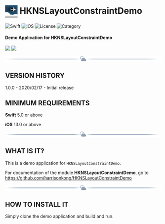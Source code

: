 # <img src="./docs/logo256.jpg" width="40" height="40" alt="skyRoute66 logo" style="vertical-align:middle"> HKNSLayoutConstraintDemo #
![Swift](https://img.shields.io/static/v1?label=Swift&message=5.0%20or%20above&color=%23FF4400&style=plastic) ![iOS](https://img.shields.io/static/v1?label=iOS&&message=13.0%20or%20above&color=yellow&style=plastic) ![License](https://img.shields.io/static/v1?label=license&message=MIT&color=blue&style=plastic) ![Category](https://img.shields.io/static/v1?label=category&message=Demo%20Application&color=blueviolet&style=plastic)
#### Demo Application for HKNSLayoutConstraintDemo ####

<img src='./docs/portrait-0.jpg' width="25%" /> <img src='./docs/landscape-0.jpg' width="50%" />

<img src="./docs/cloudline.png" alt="---line---">

## VERSION HISTORY ##

1.0.0 - 2020/02/17 - Initial release

## MINIMUM REQUIREMENTS ##

**Swift** 5.0 or above

**iOS** 13.0 or above

<img src="./docs/cloudline.png" alt="---line---">

## WHAT IS IT? ##

This is a demo application for `HKNSLayoutConstraintDemo`.

For documentation of the module **HKNSLayoutConstraintDemo**, go to https://github.com/harrisonkong/HKNSLayoutConstraintDemo

<img src="./docs/cloudline.png" alt="---line---">

## HOW TO INSTALL IT ##

Simply clone the demo application and build and run.
